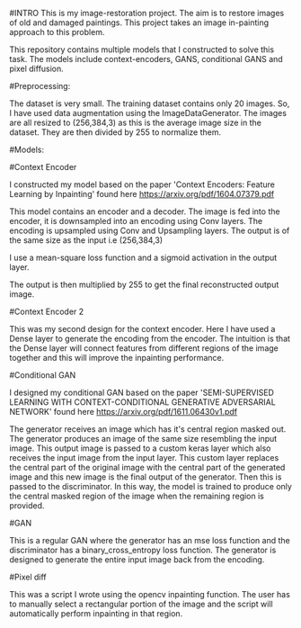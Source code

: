 
#INTRO
This is my image-restoration project. The aim is to restore images of old and damaged paintings. This project takes an image in-painting approach to this problem. 

This repository contains multiple models that I constructed to solve this task. The models include context-encoders, GANS, conditional GANS and pixel diffusion.

#Preprocessing:

The dataset is very small. The training dataset contains only 20 images. So, I have used data augmentation using the ImageDataGenerator. The images are all resized to (256,384,3) as this is the average image size in the dataset. They are then divided by 255 to normalize them. 

#Models:

#Context Encoder

I constructed my model based on the paper 'Context Encoders: Feature Learning by Inpainting'  found here https://arxiv.org/pdf/1604.07379.pdf

This model contains an encoder and a decoder. The image is fed into the encoder, it is downsampled into an encoding using Conv layers. The encoding is upsampled using Conv and Upsampling layers. The output is of the same size as the input i.e (256,384,3)
    
I use a mean-square loss function and a sigmoid activation in the output layer. 

The output is then multiplied by 255 to get the final reconstructed output image.

 
#Context Encoder 2

This was my second design for the context encoder. Here I have used a Dense layer to generate the encoding from the encoder. The intuition is that the Dense layer will connect features from different regions of the image together and this will improve the inpainting performance.

#Conditional GAN

I designed my conditional GAN based on the paper 'SEMI-SUPERVISED LEARNING WITH CONTEXT-CONDITIONAL GENERATIVE ADVERSARIAL NETWORK' found here https://arxiv.org/pdf/1611.06430v1.pdf

The generator receives an image which has it's central region masked out. The generator produces an image of the same size resembling the input image. This output image is passed to a custom keras layer which also receives the input image from the input layer. This custom layer replaces the central part of the original image with the central part of the generated image and this new image is the final output of the generator. Then this is passed to the discriminator. In this way, the model is trained to produce only the central masked region of the image when the remaining region is provided.

#GAN

This is a regular GAN where the generator has an mse loss function and the discriminator has a binary_cross_entropy loss function. The generator is designed to generate the entire input image back from the encoding. 


#Pixel diff

This was a script I wrote using the opencv inpainting function. The user has to manually select a rectangular portion of the image and the script will automatically perform inpainting in that region.

